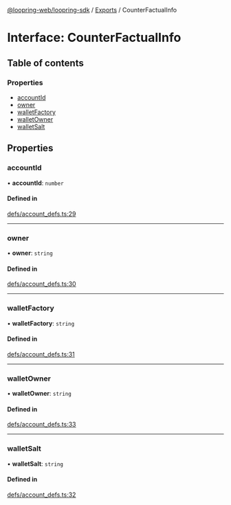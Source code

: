 [@loopring-web/loopring-sdk](../README.md) / [Exports](../modules.md) / CounterFactualInfo

# Interface: CounterFactualInfo

## Table of contents

### Properties

- [accountId](CounterFactualInfo.md#accountid)
- [owner](CounterFactualInfo.md#owner)
- [walletFactory](CounterFactualInfo.md#walletfactory)
- [walletOwner](CounterFactualInfo.md#walletowner)
- [walletSalt](CounterFactualInfo.md#walletsalt)

## Properties

### accountId

• **accountId**: `number`

#### Defined in

[defs/account_defs.ts:29](https://github.com/Loopring/loopring_sdk/blob/1b21a8d/src/defs/account_defs.ts#L29)

___

### owner

• **owner**: `string`

#### Defined in

[defs/account_defs.ts:30](https://github.com/Loopring/loopring_sdk/blob/1b21a8d/src/defs/account_defs.ts#L30)

___

### walletFactory

• **walletFactory**: `string`

#### Defined in

[defs/account_defs.ts:31](https://github.com/Loopring/loopring_sdk/blob/1b21a8d/src/defs/account_defs.ts#L31)

___

### walletOwner

• **walletOwner**: `string`

#### Defined in

[defs/account_defs.ts:33](https://github.com/Loopring/loopring_sdk/blob/1b21a8d/src/defs/account_defs.ts#L33)

___

### walletSalt

• **walletSalt**: `string`

#### Defined in

[defs/account_defs.ts:32](https://github.com/Loopring/loopring_sdk/blob/1b21a8d/src/defs/account_defs.ts#L32)
